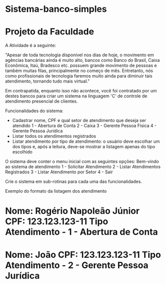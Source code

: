 # Sistema-banco-simples
# Projeto da Faculdade

A Atividade é a seguinte:

"Apesar de toda tecnologia disponível nos dias de hoje, o movimento em agências bancárias ainda é muito alto, 
bancos como Banco do Brasil, Caixa Econômica, Itaú, Bradesco etc. possuem grande movimento de pessoas e também muitas filas,
principalmente no começo de mês. Entretanto, nós como profissionais de tecnologia faremos muito ainda para diminuir tais atendimento, 
tornando tudo mais virtual."

Em contrapatida, enquanto isso não acontece, você foi contratado por um destes bancos para 
criar um sistema na linguagem 'C' de controle de atendimento presencial de clientes.

Funcionalidades do sistema:
- Cadastrar nome, CPF e qual setor de atendimento que deseja ser atendido
1 - Abertura de Conta
2 - Caixa
3 - Gerente Pessoa Física
4 - Gerente Pessoa Jurídica
- Listar todos os atendimentos registrados
- Listar atendimento por tipo de atendimento: o usuário deve escolhar um dos tipos e, após a leitura, 
deve-se mostrar a listagem apenas do tipo escolhido

O sistema deve conter o menu inicial com as seguintes opções:
Bem-vindo ao sistema de atendimento
1 - Solicitar Atendimento
2 - Listar Atendimentos Registrados
3 - Listar Atendimento por Setor
4 - Sair

Crie o sistema em sub-rotinas para cada uma das funcionalidades.


Exemplo do formato da listagem dos atendimento

Nome: Rogério Napoleão Júnior
CPF: 123.123.123-11
Tipo Atendimento - 1 - Abertura de Conta
===============================
Nome: João
CPF: 123.123.123-11
Tipo Atendimento - 2 - Gerente Pessoa Jurídica
===============================

